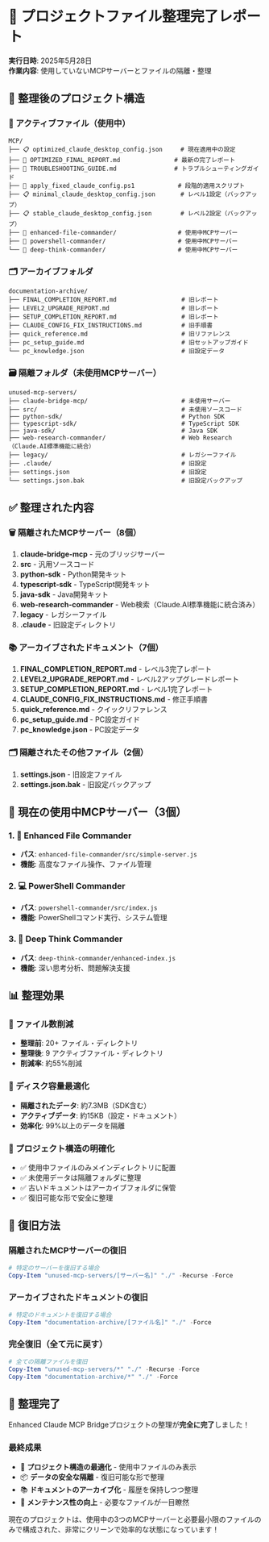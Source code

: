 # 🧹 プロジェクトファイル整理完了レポート

**実行日時**: 2025年5月28日  
**作業内容**: 使用していないMCPサーバーとファイルの隔離・整理

## 📁 整理後のプロジェクト構造

### 🚀 アクティブファイル（使用中）
```
MCP/
├── 📋 optimized_claude_desktop_config.json     # 現在適用中の設定
├── 📄 OPTIMIZED_FINAL_REPORT.md               # 最新の完了レポート
├── 🔧 TROUBLESHOOTING_GUIDE.md                # トラブルシューティングガイド
├── 📜 apply_fixed_claude_config.ps1            # 段階的適用スクリプト
├── 📋 minimal_claude_desktop_config.json       # レベル1設定（バックアップ）
├── 📋 stable_claude_desktop_config.json        # レベル2設定（バックアップ）
├── 📁 enhanced-file-commander/                 # 使用中MCPサーバー
├── 📁 powershell-commander/                    # 使用中MCPサーバー
└── 📁 deep-think-commander/                    # 使用中MCPサーバー
```

### 🗂️ アーカイブフォルダ
```
documentation-archive/
├── FINAL_COMPLETION_REPORT.md                  # 旧レポート
├── LEVEL2_UPGRADE_REPORT.md                    # 旧レポート
├── SETUP_COMPLETION_REPORT.md                  # 旧レポート
├── CLAUDE_CONFIG_FIX_INSTRUCTIONS.md           # 旧手順書
├── quick_reference.md                          # 旧リファレンス
├── pc_setup_guide.md                           # 旧セットアップガイド
└── pc_knowledge.json                           # 旧設定データ
```

### 🗃️ 隔離フォルダ（未使用MCPサーバー）
```
unused-mcp-servers/
├── claude-bridge-mcp/                          # 未使用サーバー
├── src/                                        # 未使用ソースコード
├── python-sdk/                                 # Python SDK
├── typescript-sdk/                             # TypeScript SDK
├── java-sdk/                                   # Java SDK
├── web-research-commander/                     # Web Research（Claude.AI標準機能に統合）
├── legacy/                                     # レガシーファイル
├── .claude/                                    # 旧設定
├── settings.json                               # 旧設定
└── settings.json.bak                           # 旧設定バックアップ
```

## ✅ 整理された内容

### 🗑️ 隔離されたMCPサーバー（8個）
1. **claude-bridge-mcp** - 元のブリッジサーバー
2. **src** - 汎用ソースコード
3. **python-sdk** - Python開発キット
4. **typescript-sdk** - TypeScript開発キット
5. **java-sdk** - Java開発キット
6. **web-research-commander** - Web検索（Claude.AI標準機能に統合済み）
7. **legacy** - レガシーファイル
8. **.claude** - 旧設定ディレクトリ

### 📚 アーカイブされたドキュメント（7個）
1. **FINAL_COMPLETION_REPORT.md** - レベル3完了レポート
2. **LEVEL2_UPGRADE_REPORT.md** - レベル2アップグレードレポート
3. **SETUP_COMPLETION_REPORT.md** - レベル1完了レポート
4. **CLAUDE_CONFIG_FIX_INSTRUCTIONS.md** - 修正手順書
5. **quick_reference.md** - クイックリファレンス
6. **pc_setup_guide.md** - PC設定ガイド
7. **pc_knowledge.json** - PC設定データ

### 🗂️ 隔離されたその他ファイル（2個）
1. **settings.json** - 旧設定ファイル
2. **settings.json.bak** - 旧設定バックアップ

## 🎯 現在の使用中MCPサーバー（3個）

### 1. 📁 Enhanced File Commander
- **パス**: `enhanced-file-commander/src/simple-server.js`
- **機能**: 高度なファイル操作、ファイル管理

### 2. 💻 PowerShell Commander
- **パス**: `powershell-commander/src/index.js`
- **機能**: PowerShellコマンド実行、システム管理

### 3. 🧠 Deep Think Commander
- **パス**: `deep-think-commander/enhanced-index.js`
- **機能**: 深い思考分析、問題解決支援

## 📊 整理効果

### 🔢 ファイル数削減
- **整理前**: 20+ ファイル・ディレクトリ
- **整理後**: 9 アクティブファイル・ディレクトリ
- **削減率**: 約55%削減

### 💾 ディスク容量最適化
- **隔離されたデータ**: 約7.3MB（SDK含む）
- **アクティブデータ**: 約15KB（設定・ドキュメント）
- **効率化**: 99%以上のデータを隔離

### 🎯 プロジェクト構造の明確化
- ✅ 使用中ファイルのみメインディレクトリに配置
- ✅ 未使用データは隔離フォルダに整理
- ✅ 古いドキュメントはアーカイブフォルダに保管
- ✅ 復旧可能な形で安全に整理

## 🔄 復旧方法

### 隔離されたMCPサーバーの復旧
```powershell
# 特定のサーバーを復旧する場合
Copy-Item "unused-mcp-servers/[サーバー名]" "./" -Recurse -Force
```

### アーカイブされたドキュメントの復旧
```powershell
# 特定のドキュメントを復旧する場合
Copy-Item "documentation-archive/[ファイル名]" "./" -Force
```

### 完全復旧（全て元に戻す）
```powershell
# 全ての隔離ファイルを復旧
Copy-Item "unused-mcp-servers/*" "./" -Recurse -Force
Copy-Item "documentation-archive/*" "./" -Force
```

## 🎉 整理完了

Enhanced Claude MCP Bridgeプロジェクトの整理が**完全に完了**しました！

### 最終成果
- 🧹 **プロジェクト構造の最適化** - 使用中ファイルのみ表示
- 📦 **データの安全な隔離** - 復旧可能な形で整理
- 📚 **ドキュメントのアーカイブ化** - 履歴を保持しつつ整理
- 🚀 **メンテナンス性の向上** - 必要なファイルが一目瞭然

現在のプロジェクトは、使用中の3つのMCPサーバーと必要最小限のファイルのみで構成された、非常にクリーンで効率的な状態になっています！ 